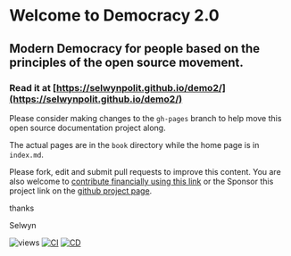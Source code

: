 # Welcome to Democracy 2.0

## Modern Democracy for people based on the principles of the open source movement.

### Read it at [https://selwynpolit.github.io/demo2/](https://selwynpolit.github.io/demo2/)

Please consider making changes to the `gh-pages` branch to help move this open source documentation project along.

The actual pages are in the `book` directory while the home page is in `index.md`.

Please fork, edit and submit pull requests to improve this content. You are also welcome to [contribute financially using this link](https://www.paypal.com/paypalme/selwynpolit) or the Sponsor this project link on the [github project page](https://github.com/selwynpolit/demo2).

thanks

Selwyn

![views](https://api.visitor.plantree.me/visitor-badge/pv?label=views&color=informational&namespace=demo2&key=README.md)
[![CI](https://github.com/selwynpolit/demo2/actions/workflows/ci.yml/badge.svg?branch=gh-pages)](https://github.com/selwynpolit/demo2/actions/workflows/ci.yml?query=branch%3Agh-pages)
[![CD](https://github.com/selwynpolit/demo2/actions/workflows/cd.yml/badge.svg?branch=gh-pages)](https://github.com/selwynpolit/demo2/actions/workflows/cd.yml?query=branch%3Agh-pages)


